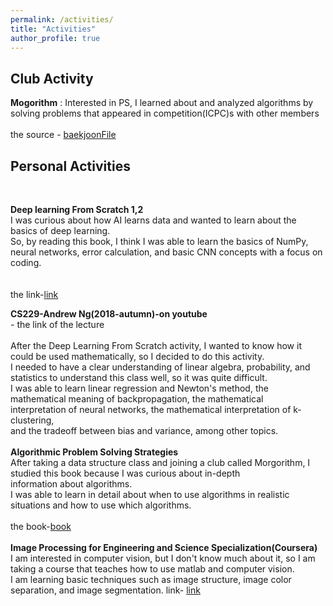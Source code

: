 ```yaml
---
permalink: /activities/
title: "Activities"
author_profile: true
---
```


<h2>Club Activity</h2> 

**Mogorithm** : Interested in PS, I learned about and analyzed algorithms by solving problems that appeared in competition(ICPC)s with other members
<br><br>
the source - [baekjoonFile](https://github.com/jushcooly/baekjoonFile)
<br>


<h2> Personal Activities</h2>
<br>

**Deep learning From Scratch 1,2**
<br>
I was curious about how AI learns data and wanted to learn about the basics of deep learning.<br> So, by reading this book, I think I was able to learn the basics of NumPy, neural networks, error calculation, and basic CNN concepts with a focus on coding.<br><br><br>
the link-[link](https://github.com/kchcoo/WegraLee-deep-learning-from-scratch)


**CS229-Andrew Ng(2018-autumn)-on youtube**
<br>
<a href="https://www.youtube.com/watch?v=jGwO_UgTS7I&list=PLoROMvodv4rMiGQp3WXShtMGgzqpfVfbU" target="_blank">
  <i class="fab fa-youtube" aria-hidden="true"></i>
</a>  - the link of the lecture
<br><br>
After the Deep Learning From Scratch activity, I wanted to know how it could be used mathematically, so I decided to do this activity.<br>
I needed to have a clear understanding of linear algebra, probability, and statistics to understand this class well, so it was quite difficult.<br>
I was able to learn linear regression and Newton's method, the mathematical meaning of backpropagation, the mathematical <br>interpretation of neural networks, the mathematical interpretation of k-clustering,<br>
and the tradeoff between bias and variance, among other topics.
<br><br>
**Algorithmic Problem Solving Strategies**
<br>
After taking a data structure class and joining a club called Morgorithm, I studied this book because I was curious about in-depth<br>  information about algorithms.<br>
I was able to learn in detail about when to use algorithms in realistic situations and how to use which algorithms.
<br><br>
the book-[book](https://book.algospot.com)
<br><br>
**Image Processing for Engineering and Science Specialization(Coursera)**
<br>
I am interested in computer vision, but I don't know much about it, so I am taking a course that teaches how to use matlab and computer vision.<br>
I am learning basic techniques such as image structure, image color separation, and image segmentation.
link- [link](https://www.coursera.org/specializations/image-processing)



